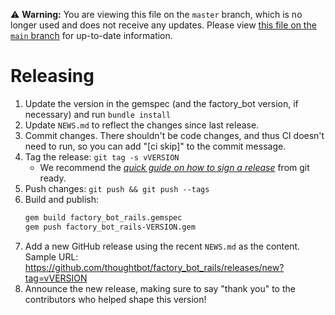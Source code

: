 ⚠️ **Warning:** You are viewing this file on the `master` branch, which is no
longer used and does not receive any updates. Please view [this file on the
`main` branch](https://github.com/thoughtbot/factory_bot_rails/blob/main/RELEASING.md)
for up-to-date information.

# Releasing

1. Update the version in the gemspec (and the factory\_bot version, if necessary)
   and run `bundle install`
1. Update `NEWS.md` to reflect the changes since last release.
1. Commit changes.
   There shouldn't be code changes,
   and thus CI doesn't need to run,
   so you can add "[ci skip]" to the commit message.
1. Tag the release: `git tag -s vVERSION`
    - We recommend the [_quick guide on how to sign a release_] from git ready.
1. Push changes: `git push && git push --tags`
1. Build and publish:
    ```bash
    gem build factory_bot_rails.gemspec
    gem push factory_bot_rails-VERSION.gem
    ```
1. Add a new GitHub release using the recent `NEWS.md` as the content. Sample
   URL: https://github.com/thoughtbot/factory_bot_rails/releases/new?tag=vVERSION
1. Announce the new release,
   making sure to say "thank you" to the contributors
   who helped shape this version!

[_quick guide on how to sign a release_]: http://gitready.com/advanced/2014/11/02/gpg-sign-releases.html
